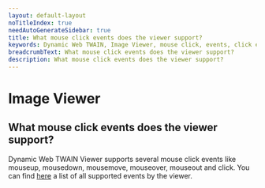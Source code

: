 ```yaml
---
layout: default-layout
noTitleIndex: true
needAutoGenerateSidebar: true
title: What mouse click events does the viewer support?
keywords: Dynamic Web TWAIN, Image Viewer, mouse click, events, click events
breadcrumbText: What mouse click events does the viewer support?
description: What mouse click events does the viewer support?
---
```


# Image Viewer

## What mouse click events does the viewer support?

Dynamic Web TWAIN Viewer supports several mouse click events like mouseup, mousedown, mousemove, mouseover, mouseout and click. You can find <a href="https://www.dynamsoft.com/web-twain/docs-archive/info/api/WebTwain_Viewer.html?ver=17.2.1#events" target="_blank">here</a> a list of all supported events by the viewer.
